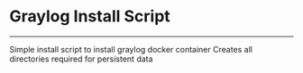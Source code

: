 # Graylog Install Script
------------------------
Simple install script to install graylog docker container
Creates all directories required for persistent data

